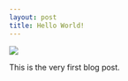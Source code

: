 ```yaml
---
layout: post
title: Hello World!
---
```


![](https://images.unsplash.com/photo-1520316750891-270e081d94d8?ixlib=rb-1.2.1&ixid=eyJhcHBfaWQiOjEyMDd9&auto=format&fit=crop&w=1458&q=80)

This is the very first blog post.